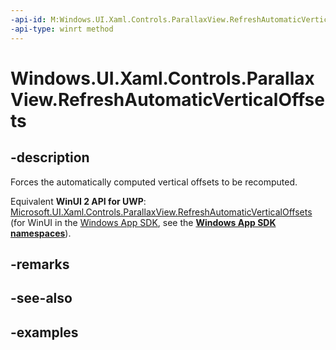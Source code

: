 ```yaml
---
-api-id: M:Windows.UI.Xaml.Controls.ParallaxView.RefreshAutomaticVerticalOffsets
-api-type: winrt method
---
```


<!-- Method syntax.
public void ParallaxView.RefreshAutomaticVerticalOffsets()
-->

# Windows.UI.Xaml.Controls.ParallaxView.RefreshAutomaticVerticalOffsets

## -description

Forces the automatically computed vertical offsets to be recomputed.

Equivalent **WinUI 2 API for UWP**: [Microsoft.UI.Xaml.Controls.ParallaxView.RefreshAutomaticVerticalOffsets](/windows/winui/api/microsoft.ui.xaml.controls.parallaxview.refreshautomaticverticaloffsets) (for WinUI in the [Windows App SDK](/windows/apps/windows-app-sdk/), see the **[Windows App SDK namespaces](/windows/windows-app-sdk/api/winrt/)**).

## -remarks

## -see-also

## -examples

